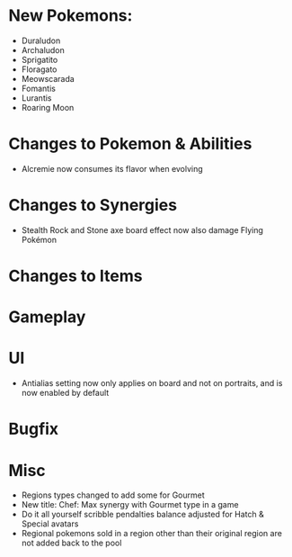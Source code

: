 # New Pokemons:

- Duraludon
- Archaludon
- Sprigatito
- Floragato
- Meowscarada
- Fomantis
- Lurantis
- Roaring Moon

# Changes to Pokemon & Abilities

- Alcremie now consumes its flavor when evolving

# Changes to Synergies

- Stealth Rock and Stone axe board effect now also damage Flying Pokémon

# Changes to Items

# Gameplay

# UI

- Antialias setting now only applies on board and not on portraits, and is now enabled by default

# Bugfix

# Misc

- Regions types changed to add some for Gourmet
- New title: Chef: Max synergy with Gourmet type in a game
- Do it all yourself scribble pendalties balance adjusted for Hatch & Special avatars
- Regional pokemons sold in a region other than their original region are not added back to the pool